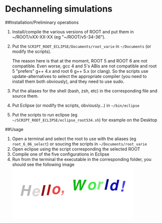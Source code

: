 # Dechanneling simulations

##Installation/Preliminary operations
1. Install/compile the various versions of ROOT and put them in ~/ROOT/vXX-XX-XX (eg "~/ROOT/v5-34-36").
2. Put the   `SCRIPT_ROOT_ECLIPSE/Documents/root_varie` in `~/Documents` (or modify the scripts).
   
   The reason here is that at the moment, ROOT 5 and ROOT 6 are not compatible. Even worse, gcc 4 and 5's ABis are not
   compatible and root 5 "prefers" g++ 4.x and root 6 g++ 5.x (or clang). So the scripts use update-alternatives
   to select the appropriate compiler (you need to install them both obviously), and they need to use sudo.
   
3. Put the aliases for the shell (bash, zsh, etc) in the corresponding file and source them.
3. Put Eclipse (or modify the scripts, obviously...) in `~/bin/eclipse`
4. Put the scripts to run eclipse (eg `~/SCRIPT_ROOT_ECLIPSE/eclipse_root534.sh`) for example on the Desktop

##Usage
1. Open a terminal and select the root to use with the aliases (eg `root_6_06_select`) or soucing the scripts in `~/Documents/root_varie`
2. Open eclipse using the script corresponding the selected ROOT
3. Compile one of the five configurations in Eclipse
4. Run from the terminal the executable in the corresponding folder, you should see the following image  
![Hello world](https://github.com/f-forcher/ROOT_Eclipse_project/blob/master/Hello.png)
